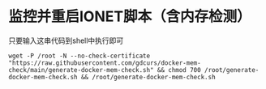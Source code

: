 # 监控并重启IONET脚本（含内存检测）

只要输入这串代码到shell中执行即可


`wget -P /root -N --no-check-certificate "https://raw.githubusercontent.com/gdcurs/docker-mem-check/main/generate-docker-mem-check.sh" && chmod 700 /root/generate-docker-mem-check.sh && /root/generate-docker-mem-check.sh`
